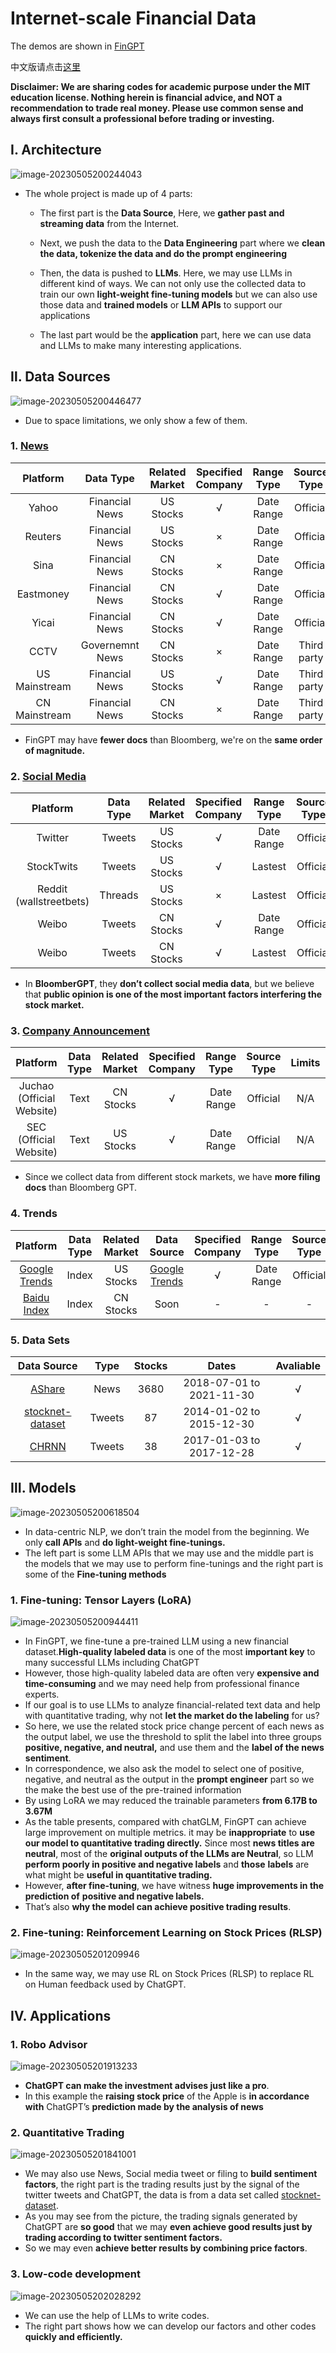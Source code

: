 # Internet-scale Financial Data

The demos are shown in [FinGPT](https://github.com/AI4Finance-Foundation/ChatGPT-for-FinTech)

中文版请点击[这里](./zh/index_zh.md)

**Disclaimer: We are sharing codes for academic purpose under the MIT education license. Nothing herein is financial advice, and NOT a recommendation to trade real money. Please use common sense and always first consult a professional before trading or investing.**

## Ⅰ. Architecture

![image-20230505200244043](https://cdn.jsdelivr.net/gh/oliverwang15/imgbed@main/img/202305052002139.png)

* The whole project is made up of 4 parts:

  * The first part is the **Data Source**, Here, we **gather past and streaming data** from the Internet.   

  * Next, we push the data to the **Data Engineering** part where we **clean the data, tokenize the data and do the prompt engineering**

  * Then, the data is pushed to **LLMs**. Here, we may use LLMs in different kind of ways. We can not only use the collected data to train our own **light-weight fine-tuning models** but we can also use those data and **trained models** or **LLM APIs** to support our applications
  * The last part would be the **application** part, here we can use data and LLMs to make many interesting applications.

## Ⅱ. Data Sources

![image-20230505200446477](https://cdn.jsdelivr.net/gh/oliverwang15/imgbed@main/img/202305052004539.png)

* Due to space limitations, we only show a few of them.

### 1. [News](jupyter/Data_Sources_News.ipynb)

|      Platform       |    Data Type    | Related Market | Specified Company | Range Type | Source Type |        Limits        |        Docs (1e4)        | Support |
| :----------------------------------------------------------: | :--------: | :------------: | :----------------------------------------------------------: | :---------------: | :--------: | :-------------------: | ------------------------------------------------------------ | ------------------------------------------------------------ |
|        Yahoo        | Financial News  |   US Stocks    |         √         | Date Range  |  Official   |         N/A          |         1,500+    |    √    |
|       Reuters       | Financial News  |   US Stocks    |         ×         | Date Range  |  Official   |         N/A          |         1,500+    |    √    |
|        Sina         | Financial News  |   CN Stocks    |         ×         | Date Range  |  Official   |         N/A          |         2,000+    |    √    |
|      Eastmoney      | Financial News  |   CN Stocks    |         √         | Date Range  |  Official   |         N/A          |         1,000+    |    √    |
|        Yicai        | Financial News  |   CN Stocks    |         √         | Date Range  |  Official   |         N/A          |         500+      |  Soon   |
|        CCTV         | Governemnt News |   CN Stocks    |         ×         | Date Range  | Third party |         N/A          |         4         |    √    |
| US Mainstream | Financial News  |   US Stocks    |         √         | Date Range  | Third party |    Account (Free)    |    3,200+    |    √    |
| CN Mainstream | Financial News  |   CN Stocks    |         ×         | Date Range  | Third party | ￥500/year | 3000+ |    √    |

*  FinGPT may have **fewer docs** than Bloomberg, we're on the **same order of magnitude.**

### 2. [Social Media](jupyter/Data_Sources_Social_Media.iypnb)

|        Platform         | Data Type | Related Market | Specified Company | Range Type | Source Type | Limits  | Docs (1e4) | Support |
| :---------------------: | :-------: | :------------: | :---------------: | :--------: | :---------: | :-----: | ---------- | :-----: |
|         Twitter         |  Tweets   |   US Stocks    |         √         | Date Range |  Official   |   N/A   | 18,000+    |    √    |
|       StockTwits        |  Tweets   |   US Stocks    |         √         |  Lastest   |  Official   |   N/A   | 160,000+   |    √    |
| Reddit (wallstreetbets) |  Threads  |   US Stocks    |         ×         |  Lastest   |  Official   |   N/A   | 9+         |    √    |
|          Weibo          |  Tweets   |   CN Stocks    |         √         | Date Range |  Official   | Cookies | 1,400,000+ |    √    |
|          Weibo          |  Tweets   |   CN Stocks    |         √         |  Lastest   |  Official   |   N/A   | 1,400,000+ |    √    |

* In **BloomberGPT**, they **don’t collect social media data**, but we believe that **public opinion is one of the most important factors interfering the stock market.**

### 3. [Company Announcement](jupyter/Data_Sources_Company_Announcement.ipynb)

|         Platform          | Data Type | Related Market | Specified Company | Range Type | Source Type | Limits | Docs (1e4) | Support |
| :-----------------------: | :-------: | :------------: | :---------------: | :--------: | :---------: | :----: | ---------- | :-----: |
| Juchao (Official Website) |   Text    |   CN Stocks    |         √         | Date Range |  Official   |  N/A   | 2,790+     |    √    |
|  SEC (Official Website)   |   Text    |   US Stocks    |         √         | Date Range |  Official   |  N/A   | 1,440+     |    √    |

* Since we collect data from different stock markets, we have **more filing docs** than Bloomberg GPT.

### 4. Trends

|                         Platform                          | Data Type | Related Market |                       Data Source                       | Specified Company | Range Type | Source Type | Limits |
| :-------------------------------------------------------: | :-------: | :------------: | :-----------------------------------------------------: | :---------------: | :--------: | :---------: | :----: |
| [Google Trends](https://trends.google.com/trends/explore) |   Index   |   US Stocks    | [Google Trends](./finnlp/data_sources/trends/google.py) |         √         | Date Range |  Official   |  N/A   |
|  [Baidu Index](https://index.baidu.com/v2/index.html#/)   |   Index   |   CN Stocks    |                          Soon                           |         -         |     -      |      -      |   -    |


### 5. Data Sets
  |   Data Source    | Type | Stocks | Dates | Avaliable |
  | :--------------: | :----: | :----: | :-------: | :--------------: |
  | [AShare](https://github.com/JinanZou/Astock)  | News |   3680   |   2018-07-01 to 2021-11-30   |  √  |
  | [stocknet-dataset](https://github.com/yumoxu/stocknet-dataset) | Tweets |   87   |   2014-01-02 to 2015-12-30   |  √  |
  | [CHRNN](https://github.com/wuhuizhe/CHRNN) | Tweets | 38 | 2017-01-03 to 2017-12-28 | √ |

## Ⅲ. Models

![image-20230505200618504](https://cdn.jsdelivr.net/gh/oliverwang15/imgbed@main/img/202305052006541.png)

* In data-centric NLP, we don’t train the model from the beginning. We only **call APIs** and **do light-weight fine-tunings.**
* The left part is some LLM APIs that we may use and the middle part is the models that we may use to perform fine-tunings and the right part is some of the **Fine-tuning methods**

### 1. Fine-tuning: Tensor Layers (LoRA)

![image-20230505200944411](https://cdn.jsdelivr.net/gh/oliverwang15/imgbed@main/img/202305052009480.png)

* In FinGPT, we fine-tune a pre-trained LLM using a new financial dataset.**High-quality labeled data** is one of the most **important key** to many successful LLMs including ChatGPT
* However, those high-quality labeled data are often very **expensive and time-consuming** and we may need help from professional finance experts.
* If our goal is to use LLMs to analyze financial-related text data and help with quantitative trading, why not **let the market do the labeling** for us?
* So here, we use the related stock price change percent of each news as the output label, we use the threshold to split the label into three groups **positive, negative, and neutral,** and use them and the **label of the news sentiment**.
* In correspondence, we also ask the model to select one of positive, negative, and neutral as the output in the **prompt engineer** part so we the make the best use of the pre-trained information
* By using LoRA we may reduced the trainable parameters **from 6.17B to 3.67M**
* As the table presents, compared with chatGLM, FinGPT can achieve large improvement on multiple metrics. it may be **inappropriate** to **use our model to quantitative trading directly.** Since most **news titles are neutral**, most of the **original outputs of the LLMs are Neutral**, so LLM **perform poorly in positive and negative labels** and **those** **labels** are what might be **useful in quantitative trading.**
* However, **after fine-tuning**, we have witness **huge improvements in the prediction of** **positive and negative labels.** 
* That’s also **why the model can achieve positive trading results**.

### 2. Fine-tuning: Reinforcement Learning on Stock Prices (RLSP)

![image-20230505201209946](https://cdn.jsdelivr.net/gh/oliverwang15/imgbed@main/img/202305052012996.png)

* In the same way, we may use RL on Stock Prices (RLSP) to replace RL on Human feedback used by ChatGPT.

## Ⅳ. Applications

### 1. Robo Advisor

![image-20230505201913233](https://cdn.jsdelivr.net/gh/oliverwang15/imgbed@main/img/202305052019296.png)

* **ChatGPT can make the investment advises just like a pro**.
* In this example the **raising stock price** of the Apple is **in accordance with** ChatGPT’s **prediction made by the analysis of news**

### 2. Quantitative Trading

![image-20230505201841001](https://cdn.jsdelivr.net/gh/oliverwang15/imgbed@main/img/202305052018035.png)

* We may also use News, Social media tweet or filing to **build sentiment factors**, the right part is the trading results just by the signal of the twitter tweets and ChatGPT, the data is from a data set called [stocknet-dataset](https://link.zhihu.com/?target=https%3A//github.com/yumoxu/stocknet-dataset).
* As you may see from the picture, the trading signals generated by ChatGPT are **so good** that we may **even achieve good results just by trading according to twitter sentiment factors.**
* So we may even **achieve better results by combining price factors**.

### 3. Low-code development

![image-20230505202028292](https://cdn.jsdelivr.net/gh/oliverwang15/imgbed@main/img/202305052020363.png)

* We can use the help of LLMs to write codes.
* The right part shows how we can develop our factors and other codes **quickly and efficiently.**
